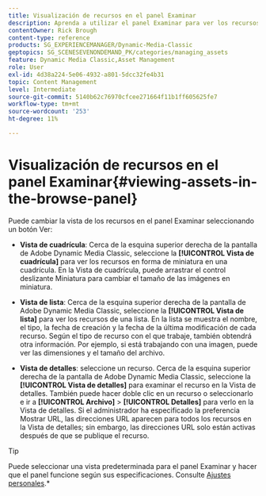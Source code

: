 ```yaml
---
title: Visualización de recursos en el panel Examinar
description: Aprenda a utilizar el panel Examinar para ver los recursos en Adobe Dynamic Media Classic.
contentOwner: Rick Brough
content-type: reference
products: SG_EXPERIENCEMANAGER/Dynamic-Media-Classic
geptopics: SG_SCENESEVENONDEMAND_PK/categories/managing_assets
feature: Dynamic Media Classic,Asset Management
role: User
exl-id: 4d38a224-5e06-4932-a801-5dcc32fe4b31
topic: Content Management
level: Intermediate
source-git-commit: 5140b62c76970cfcee271664f11b1ff605625fe7
workflow-type: tm+mt
source-wordcount: '253'
ht-degree: 11%

---
```


# Visualización de recursos en el panel Examinar{#viewing-assets-in-the-browse-panel}

Puede cambiar la vista de los recursos en el panel Examinar seleccionando un botón Ver:

* **Vista de cuadrícula**: Cerca de la esquina superior derecha de la pantalla de Adobe Dynamic Media Classic, seleccione la **[!UICONTROL Vista de cuadrícula]** para ver los recursos en forma de miniatura en una cuadrícula. En la Vista de cuadrícula, puede arrastrar el control deslizante Miniatura para cambiar el tamaño de las imágenes en miniatura.

* **Vista de lista**: Cerca de la esquina superior derecha de la pantalla de Adobe Dynamic Media Classic, seleccione la **[!UICONTROL Vista de lista]** para ver los recursos de una lista. En la lista se muestra el nombre, el tipo, la fecha de creación y la fecha de la última modificación de cada recurso. Según el tipo de recurso con el que trabaje, también obtendrá otra información. Por ejemplo, si está trabajando con una imagen, puede ver las dimensiones y el tamaño del archivo.

* **Vista de detalles**: seleccione un recurso. Cerca de la esquina superior derecha de la pantalla de Adobe Dynamic Media Classic, seleccione la **[!UICONTROL Vista de detalles]** para examinar el recurso en la Vista de detalles. También puede hacer doble clic en un recurso o seleccionarlo e ir a **[!UICONTROL Archivo]** > **[!UICONTROL Detalles]** para verlo en la Vista de detalles. Si el administrador ha especificado la preferencia Mostrar URL, las direcciones URL aparecen para todos los recursos en la Vista de detalles; sin embargo, las direcciones URL solo están activas después de que se publique el recurso.

>[!TIP]
>
>Puede seleccionar una vista predeterminada para el panel Examinar y hacer que el panel funcione según sus especificaciones. Consulte [Ajustes personales](personal-setup.md#personal_setup).*
